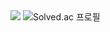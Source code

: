 <img src="http://mazandi.herokuapp.com/api?handle=pumpsnacktv&theme=dark"/>
<img src="https://camo.githubusercontent.com/5398a3ad48c2d52c271d6f4aecd02f17759db1c288d442df0d152bb1b956de84/687474703a2f2f6d617a617373756d6e6964612e7774662f6170692f76322f67656e65726174655f62616467653f626f6a3d4d616c6b6f72696e67" alt="Solved.ac 프로필" data-canonical-src="http://mazassumnida.wtf/api/v2/generate_badge?boj=pumpsnacktv" style="max-width: 100%;">
